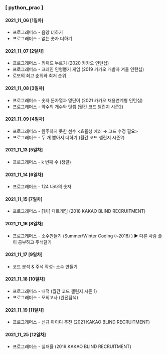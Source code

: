 ### [ python_prac ] 
#### 2021_11_06 [1일차]
 * 프로그래머스 - 음양 더하기 
 * 프로그래머스 - 없는 숫자 더하기
#### 2021_11_07 [2일차]
 * 프로그래머스 - 키패드 누르기 (2020 카카오 인턴십)
 * 프로그래머스 - 크레인 인형뽑기 게임 (2019 카카오 개발자 겨울 인턴십)
 * 로또의 최고 순위와 최저 순위
#### 2021_11_08 [3일차]
 * 프로그래머스 - 숫자 문자열과 영단어 (2021 카카오 채용연계형 인턴십)
 * 프로그래머스 - 약수의 개수와 덧셈 (월간 코드 챌린지 시즌2)
#### 2021_11_09 [4일차]
 * 프로그래머스 - 완주하지 못한 선수 <효율성 에러 → 코드 수정 필요>
 * 프로그래머스 - 두 개 뽑아서 더하기 (월간 코드 챌린지 시즌2) 
#### 2021_11_13 [5일차]
 * 프로그래머스 - k 번째 수 (정렬)
#### 2021_11_14 [6일차]
 * 프로그래머스 - 124 나라의 숫자
#### 2021_11_15 [7일차]
 * 프로그래머스 - [1차] 다트게임 (2018 KAKAO BLIND RECRUITMENT) 
#### 2021_11_16 [8일차]
 * 프로그래머스 - 소수만들기 (Summer/Winter Coding (~2018) )  ▶ 다른 사람 풀이 공부하고 주석달기
#### 2021_11_17 [9일차]
 * 코드 분석 & 주석 작성- 소수 만들기 
#### 2021_11_18 [10일차]
 * 프로그래머스 - 내적 (월간 코드 챌린지 시즌 1)
 * 프로그래머스 - 모의고사 (완전탐색)
#### 2021_11_19 [11일차]
 * 프로그래머스 - 신규 아이디 추천 (2021 KAKAO BLIND RECRUITMENT)
#### 2021_11_25 [12일차]
 * 프로그래머스 - 실패율 (2019 KAKAO BLIND RECRUITMENT)
